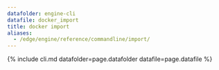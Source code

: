 ```yaml
---
datafolder: engine-cli
datafile: docker_import
title: docker import
aliases:
  - /edge/engine/reference/commandline/import/
---
```

<!--
This page is automatically generated from Docker's source code. If you want to
suggest a change to the text that appears here, open a ticket or pull request
in the source repository on GitHub:

https://github.com/docker/cli
-->
{% include cli.md datafolder=page.datafolder datafile=page.datafile %}
